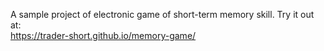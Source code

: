 A sample project of electronic game of short-term memory skill. Try it out at: <br>
https://trader-short.github.io/memory-game/
